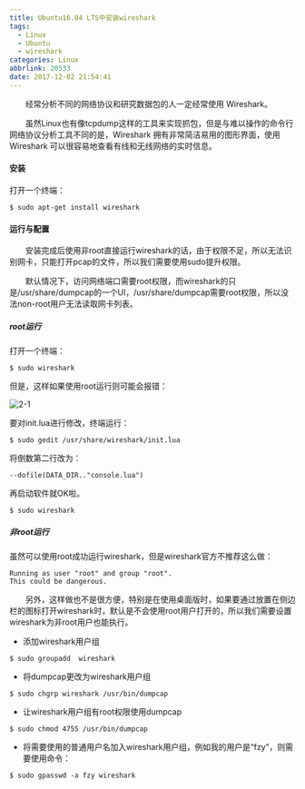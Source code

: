 ```yaml
---
title: Ubuntu16.04 LTS中安装wireshark
tags:
  - Linux
  - Ubuntu
  - wireshark
categories: Linux
abbrlink: 20533
date: 2017-12-02 21:54:41
---
```


　　经常分析不同的网络协议和研究数据包的人一定经常使用 Wireshark。

<!--more-->

　　虽然Linux也有像tcpdump这样的工具来实现抓包，但是与难以操作的命令行网络协议分析工具不同的是，Wireshark 拥有非常简洁易用的图形界面，使用 Wireshark 可以很容易地查看有线和无线网络的实时信息。

#### 安装

打开一个终端：

```
$ sudo apt-get install wireshark
```

#### 运行与配置

　　安装完成后使用非root直接运行wireshark的话，由于权限不足，所以无法识别网卡，只能打开pcap的文件，所以我们需要使用sudo提升权限。

　　默认情况下，访问网络端口需要root权限，而wireshark的只是/usr/share/dumpcap的一个UI，/usr/share/dumpcap需要root权限，所以没法non-root用户无法读取网卡列表。

##### root运行

打开一个终端：

```
$ sudo wireshark
```

但是，这样如果使用root运行则可能会报错：

![2-1](http://ohe7ixo05.bkt.clouddn.com/2017/12/2-1.png)

要对init.lua进行修改，终端运行：

```
$ sudo gedit /usr/share/wireshark/init.lua
```

将倒数第二行改为：

```
--dofile(DATA_DIR.."console.lua")
```

再启动软件就OK啦。

```
$ sudo wireshark
```

##### 非root运行

虽然可以使用root成功运行wireshark，但是wireshark官方不推荐这么做：

```
Running as user "root" and group "root".
This could be dangerous.
```

　　另外，这样做也不是很方便，特别是在使用桌面版时，如果要通过放置在侧边栏的图标打开wireshark时，默认是不会使用root用户打开的，所以我们需要设置wireshark为非root用户也能执行。

- 添加wireshark用户组

```
$ sudo groupadd  wireshark
```

- 将dumpcap更改为wireshark用户组

```
$ sudo chgrp wireshark /usr/bin/dumpcap
```

- 让wireshark用户组有root权限使用dumpcap

```
$ sudo chmod 4755 /usr/bin/dumpcap
```

- 将需要使用的普通用户名加入wireshark用户组，例如我的用户是“fzy”，则需要使用命令：

```
$ sudo gpasswd -a fzy wireshark
```

